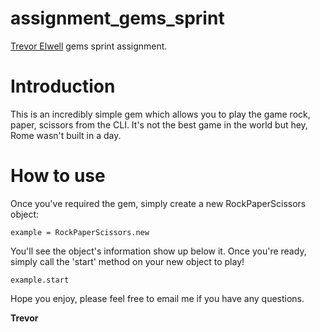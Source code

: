 # assignment_gems_sprint
[Trevor Elwell](http://trevorelwell.me) gems sprint assignment.

# Introduction
This is an incredibly simple gem which allows you to play the game rock, paper, scissors from the CLI. It's not the best game in the world but hey, Rome wasn't built in a day.

# How to use
Once you've required the gem, simply create a new RockPaperScissors object: 

`example = RockPaperScissors.new`

You'll see the object's information show up below it. Once you're ready, simply call the 'start' method on your new object to play! 

`example.start`

Hope you enjoy, please feel free to email me if you have any questions. 

**Trevor**